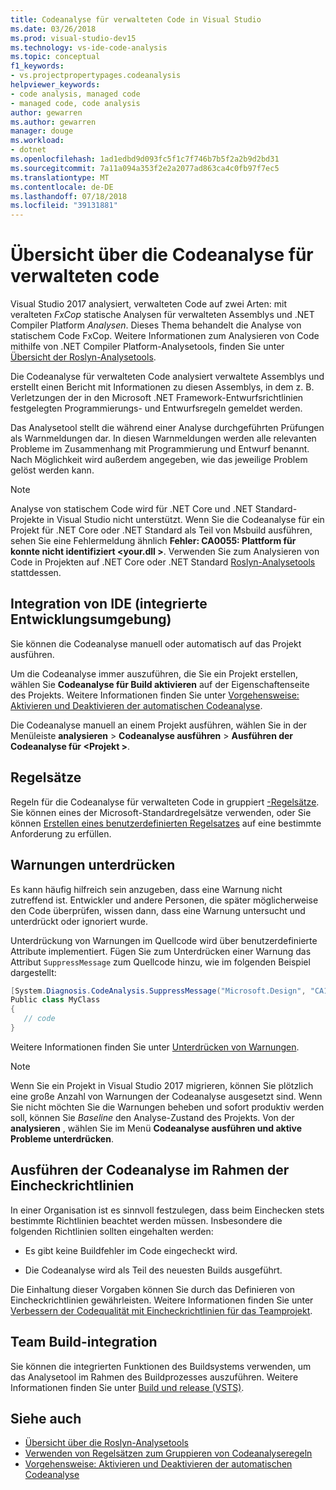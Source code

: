 ```yaml
---
title: Codeanalyse für verwalteten Code in Visual Studio
ms.date: 03/26/2018
ms.prod: visual-studio-dev15
ms.technology: vs-ide-code-analysis
ms.topic: conceptual
f1_keywords:
- vs.projectpropertypages.codeanalysis
helpviewer_keywords:
- code analysis, managed code
- managed code, code analysis
author: gewarren
ms.author: gewarren
manager: douge
ms.workload:
- dotnet
ms.openlocfilehash: 1ad1edbd9d093fc5f1c7f746b7b5f2a2b9d2bd31
ms.sourcegitcommit: 7a11a094a353f2e2a2077ad863ca4c0fb97f7ec5
ms.translationtype: MT
ms.contentlocale: de-DE
ms.lasthandoff: 07/18/2018
ms.locfileid: "39131881"
---
```

# <a name="overview-of-code-analysis-for-managed-code"></a>Übersicht über die Codeanalyse für verwalteten code

Visual Studio 2017 analysiert, verwalteten Code auf zwei Arten: mit veralteten *FxCop* statische Analysen für verwalteten Assemblys und .NET Compiler Platform *Analysen*. Dieses Thema behandelt die Analyse von statischem Code FxCop. Weitere Informationen zum Analysieren von Code mithilfe von .NET Compiler Platform-Analysetools, finden Sie unter [Übersicht der Roslyn-Analysetools](../code-quality/roslyn-analyzers-overview.md).

Die Codeanalyse für verwalteten Code analysiert verwaltete Assemblys und erstellt einen Bericht mit Informationen zu diesen Assemblys, in dem z. B. Verletzungen der in den Microsoft .NET Framework-Entwurfsrichtlinien festgelegten Programmierungs- und Entwurfsregeln gemeldet werden.

Das Analysetool stellt die während einer Analyse durchgeführten Prüfungen als Warnmeldungen dar. In diesen Warnmeldungen werden alle relevanten Probleme im Zusammenhang mit Programmierung und Entwurf benannt. Nach Möglichkeit wird außerdem angegeben, wie das jeweilige Problem gelöst werden kann.

> [!NOTE]
> Analyse von statischem Code wird für .NET Core und .NET Standard-Projekte in Visual Studio nicht unterstützt. Wenn Sie die Codeanalyse für ein Projekt für .NET Core oder .NET Standard als Teil von Msbuild ausführen, sehen Sie eine Fehlermeldung ähnlich **Fehler: CA0055: Plattform für konnte nicht identifiziert \<your.dll >**. Verwenden Sie zum Analysieren von Code in Projekten auf .NET Core oder .NET Standard [Roslyn-Analysetools](../code-quality/roslyn-analyzers-overview.md) stattdessen.

## <a name="ide-integrated-development-environment-integration"></a>Integration von IDE (integrierte Entwicklungsumgebung)

Sie können die Codeanalyse manuell oder automatisch auf das Projekt ausführen.

Um die Codeanalyse immer auszuführen, die Sie ein Projekt erstellen, wählen Sie **Codeanalyse für Build aktivieren** auf der Eigenschaftenseite des Projekts. Weitere Informationen finden Sie unter [Vorgehensweise: Aktivieren und Deaktivieren der automatischen Codeanalyse](../code-quality/how-to-enable-and-disable-automatic-code-analysis-for-managed-code.md).

Die Codeanalyse manuell an einem Projekt ausführen, wählen Sie in der Menüleiste **analysieren** > **Codeanalyse ausführen** > **Ausführen der Codeanalyse für \<Projekt >**.

## <a name="rule-sets"></a>Regelsätze

Regeln für die Codeanalyse für verwalteten Code in gruppiert [-Regelsätze](../code-quality/using-rule-sets-to-group-code-analysis-rules.md). Sie können eines der Microsoft-Standardregelsätze verwenden, oder Sie können [Erstellen eines benutzerdefinierten Regelsatzes](../code-quality/how-to-create-a-custom-rule-set.md) auf eine bestimmte Anforderung zu erfüllen.

## <a name="suppress-warnings"></a>Warnungen unterdrücken

Es kann häufig hilfreich sein anzugeben, dass eine Warnung nicht zutreffend ist. Entwickler und andere Personen, die später möglicherweise den Code überprüfen, wissen dann, dass eine Warnung untersucht und unterdrückt oder ignoriert wurde.

Unterdrückung von Warnungen im Quellcode wird über benutzerdefinierte Attribute implementiert. Fügen Sie zum Unterdrücken einer Warnung das Attribut `SuppressMessage` zum Quellcode hinzu, wie im folgenden Beispiel dargestellt:

```csharp
[System.Diagnosis.CodeAnalysis.SuppressMessage("Microsoft.Design", "CA1039:ListsAreStrongTyped")]
Public class MyClass
{
   // code
}
```

Weitere Informationen finden Sie unter [Unterdrücken von Warnungen](../code-quality/in-source-suppression-overview.md).

> [!NOTE]
> Wenn Sie ein Projekt in Visual Studio 2017 migrieren, können Sie plötzlich eine große Anzahl von Warnungen der Codeanalyse ausgesetzt sind. Wenn Sie nicht möchten Sie die Warnungen beheben und sofort produktiv werden soll, können Sie *Baseline* den Analyse-Zustand des Projekts. Von der **analysieren** , wählen Sie im Menü **Codeanalyse ausführen und aktive Probleme unterdrücken**.

## <a name="run-code-analysis-as-part-of-check-in-policy"></a>Ausführen der Codeanalyse im Rahmen der Eincheckrichtlinien

In einer Organisation ist es sinnvoll festzulegen, dass beim Einchecken stets bestimmte Richtlinien beachtet werden müssen. Insbesondere die folgenden Richtlinien sollten eingehalten werden:

- Es gibt keine Buildfehler im Code eingecheckt wird.

- Die Codeanalyse wird als Teil des neuesten Builds ausgeführt.

Die Einhaltung dieser Vorgaben können Sie durch das Definieren von Eincheckrichtlinien gewährleisten. Weitere Informationen finden Sie unter [Verbessern der Codequalität mit Eincheckrichtlinien für das Teamprojekt](../code-quality/enhancing-code-quality-with-team-project-check-in-policies.md).

## <a name="team-build-integration"></a>Team Build-integration

Sie können die integrierten Funktionen des Buildsystems verwenden, um das Analysetool im Rahmen des Buildprozesses auszuführen. Weitere Informationen finden Sie unter [Build und release (VSTS)](/vsts/build-release/index).

## <a name="see-also"></a>Siehe auch

- [Übersicht über die Roslyn-Analysetools](../code-quality/roslyn-analyzers-overview.md)
- [Verwenden von Regelsätzen zum Gruppieren von Codeanalyseregeln](../code-quality/using-rule-sets-to-group-code-analysis-rules.md)
- [Vorgehensweise: Aktivieren und Deaktivieren der automatischen Codeanalyse](../code-quality/how-to-enable-and-disable-automatic-code-analysis-for-managed-code.md)
